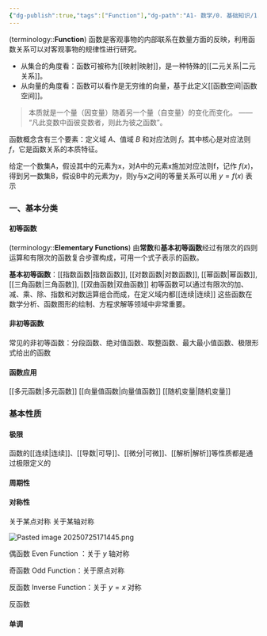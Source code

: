 ```yaml
---
{"dg-publish":true,"tags":["Function"],"dg-path":"A1- 数学/0. 基础知识/1.  函数.md","Level":1,"permalink":"/A1- 数学/0. 基础知识/1.  函数/","dgPassFrontmatter":true,"noteIcon":"","created":"2024-05-21T15:20:27.000+08:00","updated":"2025-07-25T17:14:59.230+08:00"}
---
```


(terminology::**Function**)
函数是客观事物的内部联系在数量方面的反映，利用函数关系可以对客观事物的规律性进行研究。
- 从集合的角度看：函数可被称为[[映射\|映射]]，是一种特殊的[[二元关系\|二元关系]]。
- 从向量的角度看：函数可以看作是无穷维的向量，基于此定义[[函数空间\|函数空间]]。

>本质就是一个量（因变量）随着另一个量（自变量）的变化而变化。 —— “凡此变数中函彼变数者，则此为彼之函数”。


函数概念含有三个要素：定义域 $A$、值域 $B$ 和对应法则 $f$。其中核心是对应法则 $f$，它是函数关系的本质特征。

给定一个数集A，假设其中的元素为x，对A中的元素x施加对应法则f，记作 $f(x)$，得到另一数集B，假设B中的元素为y，则y与x之间的等量关系可以用 $y=f(x)$ 表示

### 一、基本分类
#### 初等函数
(terminology::**Elementary Functions**)    由**常数**和**基本初等函数**经过有限次的四则运算和有限次的函数复合步骤构成，可用一个式子表示的函数。

**基本初等函数**：[[指数函数\|指数函数]], [[对数函数\|对数函数]], [[幂函数\|幂函数]], [[三角函数\|三角函数]], [[双曲函数\|双曲函数]]
初等函数可以通过有限次的加、减、乘、除、指数和对数运算组合而成，在定义域内都[[连续\|连续]]
这些函数在数学分析、函数图形的绘制、方程求解等领域中非常重要。

#### 非初等函数
常见的非初等函数：分段函数、绝对值函数、取整函数、最大最小值函数、极限形式给出的函数

#### 函数应用
[[多元函数\|多元函数]]
[[向量值函数\|向量值函数]]
[[随机变量\|随机变量]]

### 基本性质

#### 极限
函数的[[连续\|连续]]、[[导数\|可导]]、[[微分\|可微]]、[[解析\|解析]]等性质都是通过极限定义的

#### 周期性


#### 对称性
关于某点对称
关于某轴对称

![Pasted image 20250725171445.png](/img/user/Functional%20files/Photo%20Resources/Pasted%20image%2020250725171445.png)

偶函数 Even Function ：关于 $y$ 轴对称

奇函数 Odd Function：关于原点对称

反函数 Inverse Function：关于 $y=x$ 对称

反函数

#### 单调



